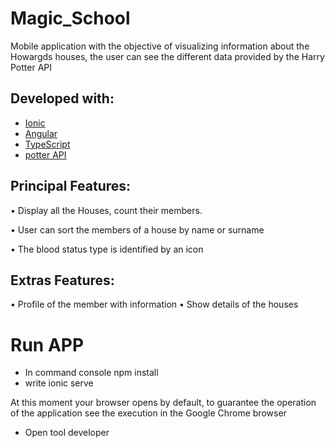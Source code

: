 # Magic_School

Mobile application with the objective of visualizing information about the Howargds houses, 
the user can see the different data provided by the Harry Potter API

## Developed with: 

- [Ionic](https://ionicframework.com/)
- [Angular](https://angular.io/)
- [TypeScript](https://www.typescriptlang.org/)
- [potter API](https://www.potterapi.com/#documentation)

## Principal Features: 

• Display all the Houses, count their members.

• User can sort the members of a house by name or surname

• The blood status type is identified by an icon

## Extras Features: 

• Profile of the member with information
• Show details of the houses


# Run APP

- In command console npm install
- write ionic serve

At this moment your browser opens by default, to guarantee the operation of the application see the execution in the Google Chrome browser

- Open tool developer 


